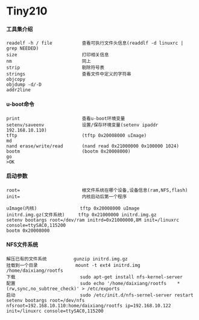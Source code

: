 # Tiny210

#### 工具集介绍
    
    readelf -h / file           查看可执行文件头信息(readdlf -d linuxrc | grep NEEDED)
    size                        打印相关信息
    nm                          同上
    strip                       剔除符号表
    strings                     查看文件中定义的字符串
    objcopy
    objdump -d/-D
    addr2line

#### u-boot命令

    print                       查看u-boot环境变量
    setenv/saveenv              设置/保存环境变量(setenv ipaddr 192.168.10.110)
    tftp                        (tftp 0x20008000 uImage)
    md                          
    nand erase/write/read       (nand read 0x21000000 0x100000 1024)
    bootm                       (bootm 0x20008000)
    go
    >OK

#### 启动参数
    
    root=                       根文件系统在哪个设备,设备信息(ram,NFS,flash)
    init=                       内核启动后第一个程序

    uImage(内核)                tftp 0x20008000 uImage 
    initrd.img.gz(文件系统)     tftp 0x21000000 initrd.img.gz
    setenv bootargs root=/dev/ram initrd=0x21000000,8M init=/linuxrc console=ttySAC0,115200
    bootm 0x20008000

#### NFS文件系统

    解压已有的文件系统          gunzip initrd.img.gz
    挂载到一个目录              mount -t ext4 initrd.img /home/daixiang/rootfs
    下载                        sudo apt-get install nfs-kernel-server
    配置                        sudo echo '/home/daixiang/rootfs    *(rw,sync,no_subtree_check)' > /etc/exports
    启动                        sudo /etc/init.d/nfs-sernel-server restart
    setenv bootargs root=/dev/nfs nfsroot=192.168.10.110:home/daixiang/rootfs ip=192.168.10.122 init=/linuxrc console=ttySAC0,115200
